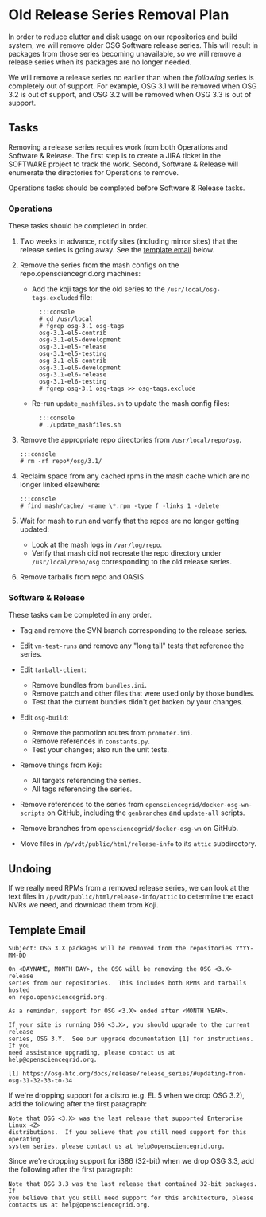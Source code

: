 Old Release Series Removal Plan
===============================

In order to reduce clutter and disk usage on our repositories and build system,
we will remove older OSG Software release series.  This will result in packages
from those series becoming unavailable, so we will remove a release series when
its packages are no longer needed.

We will remove a release series no earlier than when the _following_ series is completely out of support.
For example, OSG 3.1 will be removed when OSG 3.2 is out of support, and OSG 3.2 will be removed when OSG 3.3 is out of
support.


Tasks
-----

Removing a release series requires work from both Operations and Software &
Release.  The first step is to create a JIRA ticket in the SOFTWARE project to
track the work.  Second, Software & Release will enumerate the directories for
Operations to remove.

Operations tasks should be completed before Software & Release tasks.


### Operations

These tasks should be completed in order.

1.  Two weeks in advance, notify sites (including mirror sites) that the
    release series is going away.  See the [template email](#template-email)
    below.

2.  Remove the series from the mash configs on the repo.opensciencegrid.org machines:

    - Add the koji tags for the old series to the `/usr/local/osg-tags.excluded` file:

            :::console
            # cd /usr/local
            # fgrep osg-3.1 osg-tags
            osg-3.1-el5-contrib
            osg-3.1-el5-development
            osg-3.1-el5-release
            osg-3.1-el5-testing
            osg-3.1-el6-contrib
            osg-3.1-el6-development
            osg-3.1-el6-release
            osg-3.1-el6-testing
            # fgrep osg-3.1 osg-tags >> osg-tags.exclude

    - Re-run `update_mashfiles.sh` to update the mash config files:

            :::console
            # ./update_mashfiles.sh

3.  Remove the appropriate repo directories from `/usr/local/repo/osg`.

        :::console
        # rm -rf repo*/osg/3.1/

4.  Reclaim space from any cached rpms in the mash cache which are no longer linked elsewhere:

        :::console
        # find mash/cache/ -name \*.rpm -type f -links 1 -delete

5.  Wait for mash to run and verify that the repos are no longer getting
    updated:

    -  Look at the mash logs in `/var/log/repo`.
    -  Verify that mash did not recreate the repo directory under
       `/usr/local/repo/osg` corresponding to the old release series.

1.  Remove tarballs from repo and OASIS

### Software & Release

These tasks can be completed in any order.

- Tag and remove the SVN branch corresponding to the release series.

- Edit `vm-test-runs` and remove any "long tail" tests that reference the
  series.

- Edit `tarball-client`:

    - Remove bundles from `bundles.ini`.
    - Remove patch and other files that were used only by those bundles.
    - Test that the current bundles didn't get broken by your changes.

- Edit `osg-build`:

    - Remove the promotion routes from `promoter.ini`.
    - Remove references in `constants.py`.
    - Test your changes; also run the unit tests.

- Remove things from Koji:

    - All targets referencing the series.
    - All tags referencing the series.

- Remove references to the series from `opensciencegrid/docker-osg-wn-scripts`
  on GitHub, including the `genbranches` and `update-all` scripts.

- Remove branches from `opensciencegrid/docker-osg-wn` on GitHub.

- Move files in `/p/vdt/public/html/release-info` to its `attic` subdirectory.


Undoing
-------

If we really need RPMs from a removed release series, we can look at the text
files in `/p/vdt/public/html/release-info/attic` to determine the exact NVRs we
need, and download them from Koji.



Template Email
--------------

```
Subject: OSG 3.X packages will be removed from the repositories YYYY-MM-DD
```

```
On <DAYNAME, MONTH DAY>, the OSG will be removing the OSG <3.X> release
series from our repositories.  This includes both RPMs and tarballs hosted
on repo.opensciencegrid.org.

As a reminder, support for OSG <3.X> ended after <MONTH YEAR>.

If your site is running OSG <3.X>, you should upgrade to the current release
series, OSG 3.Y.  See our upgrade documentation [1] for instructions.  If you
need assistance upgrading, please contact us at help@opensciencegrid.org.

[1] https://osg-htc.org/docs/release/release_series/#updating-from-osg-31-32-33-to-34
```

If we're dropping support for a distro (e.g. EL 5 when we drop OSG 3.2), add
the following after the first paragraph:

```
Note that OSG <3.X> was the last release that supported Enterprise Linux <Z>
distributions.  If you believe that you still need support for this operating
system series, please contact us at help@opensciencegrid.org.
```

Since we're dropping support for i386 (32-bit) when we drop OSG 3.3, add the
following after the first paragraph:

```
Note that OSG 3.3 was the last release that contained 32-bit packages.  If
you believe that you still need support for this architecture, please
contacts us at help@opensciencegrid.org.
```
